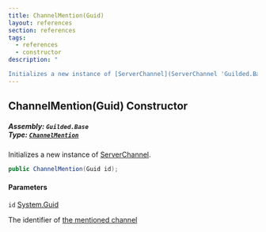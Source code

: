 ```yaml
---
title: ChannelMention(Guid)
layout: references
section: references
tags:
  - references
  - constructor
description: "

Initializes a new instance of [ServerChannel](ServerChannel 'Guilded.Base.Servers.ServerChannel')."
---
```


## ChannelMention(Guid) Constructor
##### **Assembly:** `Guilded.Base`<br/>**Type:** [`ChannelMention`](Mentions.ChannelMention 'Guilded.Base.Content.Mentions.ChannelMention')

Initializes a new instance of [ServerChannel](ServerChannel 'Guilded.Base.Servers.ServerChannel').

```csharp
public ChannelMention(Guid id);
```
#### Parameters

<a name='Guilded.Base.Content.Mentions.ChannelMention.ChannelMention(Guid).id'></a>

`id` [System.Guid](https://docs.microsoft.com/en-us/dotnet/api/System.Guid 'System.Guid')

The identifier of [the mentioned channel](ServerChannel 'Guilded.Base.Servers.ServerChannel')
